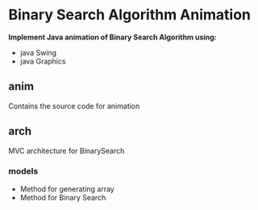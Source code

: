 # Binary Search Algorithm Animation
**Implement Java animation of Binary Search Algorithm using:**
<ul>
    <li>java Swing</li>
    <li>java Graphics</li>
</ul>

## anim
Contains the source code for animation

## arch
MVC architecture for BinarySearch

### models
<ul>
    <li>Method for generating array</li>
    <li>Method for Binary Search</li>
</ul>